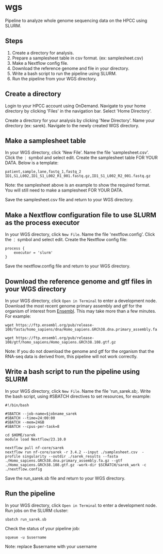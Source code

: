 # wgs
Pipeline to analyze whole genome sequencing data on the HPCC using SLURM.

## Steps
1. Create a directory for analysis.
2. Prepare a samplesheet table in csv format. (ex: samplesheet.csv)
3. Make a Nextflow config file.
4. Download the reference genome and file in your directory.
5. Write a bash script to run the pipeline using SLURM.
6. Run the pipeline from your WGS directory.

## Create a directory
Login to your HPCC account using OnDemand. Navigate to your home directory by clicking 'Files' in the navigation bar. Select 'Home Directory'.

Create a directory for your analysis by clicking 'New Directory'. Name your directory (ex: sarek). Navigate to the newly created WGS directory.

## Make a samplesheet table
In your WGS directory, click 'New File'. Name the file 'samplesheet.csv'. Click the `⋮` symbol and select edit. Create the samplesheet table FOR YOUR DATA. Below is a template:
```
patient,sample,lane,fastq_1,fastq_2
ID1,S1,L002,ID1_S1_L002_R1_001.fastq.gz,ID1_S1_L002_R2_001.fastq.gz
```
Note: the samplesheet above is an example to show the required format. You will still need to make a samplesheet FOR YOUR DATA.

Save the samplesheet.csv file and return to your WGS directory.

## Make a Nextflow configuration file to use SLURM as the process executor
In your WGS directory, click `New File`. Name the file 'nextflow.config'. Click the `⋮` symbol and select edit. Create the Nextflow config file:
```
process {
    executor = 'slurm'
}
```
Save the nextflow.config file and return to your WGS directory.

## Download the reference genome and gtf files in your WGS directory
In your WGS directory, click `Open in Terminal` to enter a development node. Download the most recent genome primary assembly and gtf for the organism of interest from [Ensembl](https://ensembl.org/). This may take more than a few minutes. For example:
```
wget https://ftp.ensembl.org/pub/release-108/fasta/homo_sapiens/dna/Homo_sapiens.GRCh38.dna.primary_assembly.fa.gz

wget https://ftp.ensembl.org/pub/release-108/gtf/homo_sapiens/Homo_sapiens.GRCh38.108.gtf.gz
```
Note: If you do not download the genome and gtf for the organism that the RNA-seq data is derived from, this pipeline will not work correctly.

## Write a bash script to run the pipeline using SLURM
In your WGS directory, click `New File`. Name the file 'run_sarek.sb;. Write the bash script, using #SBATCH directives to set resources, for example:
```
#!/bin/bash

#SBATCH --job-name=$jobname_sarek
#SBATCH --time=24:00:00
#SBATCH --mem=24GB
#SBATCH --cpus-per-task=8

cd $HOME/sarek
module load Nextflow/23.10.0

nextflow pull nf-core/sarek
nextflow run nf-core/sarek -r 3.4.2 --input ./samplesheet.csv  -profile singularity --outdir ./sarek_results --fasta ./Homo_sapiens.GRCh38.dna.primary_assembly.fa.gz --gtf ./Homo_sapiens.GRCh38.108.gtf.gz -work-dir $SCRATCH/sarek_work -c ./nextflow.config
```
Save the run_sarek.sb file and return to your WGS directory.

## Run the pipeline
In your WGS directory, click `Open in Terminal` to enter a development node. Run jobs on the SLURM cluster:
```
sbatch run_sarek.sb
```
Check the status of your pipeline job:
```
squeue -u $username
```
Note: replace $username with your username
